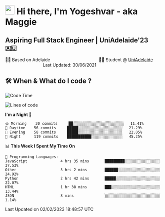 <h1><img src="https://emojis.slackmojis.com/emojis/images/1531849430/4246/blob-sunglasses.gif?1531849430" width="30"/> Hi there, I'm Yogeshvar - aka Maggie</h1>

## Aspiring Full Stack Engineer | UniAdelaide'23 🇦🇺  
🏂🏻  Based on Adelaide &nbsp;&nbsp;&nbsp;&nbsp;&nbsp;&nbsp;&nbsp;&nbsp;&nbsp;&nbsp;&nbsp;&nbsp;&nbsp;&nbsp;&nbsp;&nbsp;&nbsp;&nbsp;&nbsp;&nbsp;&nbsp;&nbsp;&nbsp;&nbsp;&nbsp;&nbsp;&nbsp;&nbsp;&nbsp;&nbsp;&nbsp;&nbsp;&nbsp;&nbsp;&nbsp;&nbsp;&nbsp;&nbsp;&nbsp;👨‍💻 Student @ [UniAdelaide](https://www.adelaide.edu.au)   &nbsp;&nbsp;&nbsp;&nbsp;&nbsp;&nbsp;&nbsp;&nbsp;&nbsp;&nbsp;&nbsp;&nbsp;&nbsp;&nbsp;&nbsp;&nbsp;&nbsp;&nbsp;&nbsp;&nbsp;&nbsp;&nbsp;&nbsp;&nbsp;&nbsp;&nbsp;&nbsp;&nbsp;&nbsp;&nbsp;&nbsp;Last Updated: 30/06/2021

## 🛠 When & What do I code ?  

<!--START_SECTION:waka-->
![Code Time](http://img.shields.io/badge/Code%20Time-1%2C920%20hrs%2033%20mins-blue)

![Lines of code](https://img.shields.io/badge/From%20Hello%20World%20I%27ve%20Written-2%20Million%20lines%20of%20code-blue)

**I'm a Night 🦉** 

```text
🌞 Morning    30 commits     ██░░░░░░░░░░░░░░░░░░░░░░░   11.41% 
🌆 Daytime    56 commits     █████░░░░░░░░░░░░░░░░░░░░   21.29% 
🌃 Evening    58 commits     █████░░░░░░░░░░░░░░░░░░░░   22.05% 
🌙 Night      119 commits    ███████████░░░░░░░░░░░░░░   45.25%

```


📊 **This Week I Spent My Time On** 

```text
💬 Programming Languages: 
JavaScript               4 hrs 35 mins       █████████░░░░░░░░░░░░░░░░   37.53% 
Other                    3 hrs 2 mins        ██████░░░░░░░░░░░░░░░░░░░   24.92% 
Python                   2 hrs 42 mins       █████░░░░░░░░░░░░░░░░░░░░   22.07% 
HTML                     1 hr 38 mins        ███░░░░░░░░░░░░░░░░░░░░░░   13.44% 
JSON                     8 mins              ░░░░░░░░░░░░░░░░░░░░░░░░░   1.14%

```


 Last Updated on 02/02/2023 18:48:57 UTC
<!--END_SECTION:waka-->
